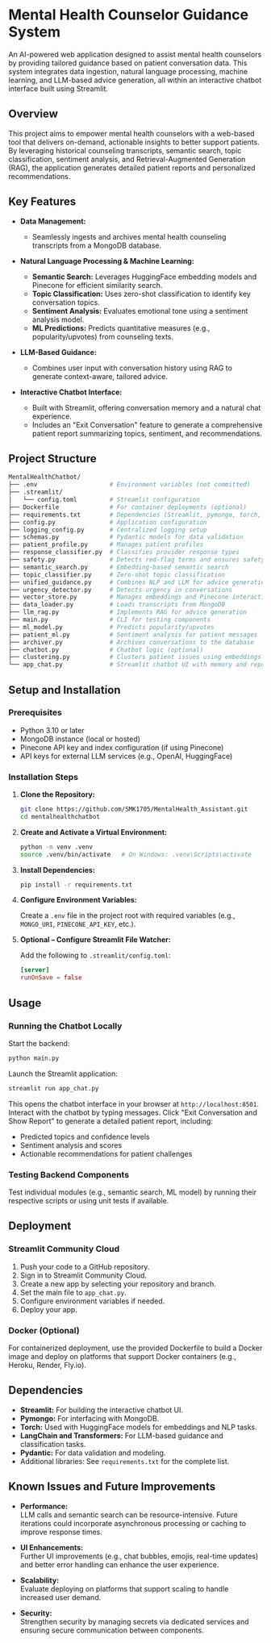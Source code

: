 # Mental Health Counselor Guidance System

An AI-powered web application designed to assist mental health counselors by providing tailored guidance based on patient conversation data. This system integrates data ingestion, natural language processing, machine learning, and LLM-based advice generation, all within an interactive chatbot interface built using Streamlit.

## Overview

This project aims to empower mental health counselors with a web-based tool that delivers on-demand, actionable insights to better support patients. By leveraging historical counseling transcripts, semantic search, topic classification, sentiment analysis, and Retrieval-Augmented Generation (RAG), the application generates detailed patient reports and personalized recommendations.

## Key Features

- **Data Management:**  
    - Seamlessly ingests and archives mental health counseling transcripts from a MongoDB database.

- **Natural Language Processing & Machine Learning:**  
    - **Semantic Search:** Leverages HuggingFace embedding models and Pinecone for efficient similarity search.  
    - **Topic Classification:** Uses zero-shot classification to identify key conversation topics.  
    - **Sentiment Analysis:** Evaluates emotional tone using a sentiment analysis model.  
    - **ML Predictions:** Predicts quantitative measures (e.g., popularity/upvotes) from counseling texts.

- **LLM-Based Guidance:**  
    - Combines user input with conversation history using RAG to generate context-aware, tailored advice.

- **Interactive Chatbot Interface:**  
    - Built with Streamlit, offering conversation memory and a natural chat experience.  
    - Includes an "Exit Conversation" feature to generate a comprehensive patient report summarizing topics, sentiment, and recommendations.

## Project Structure

```bash
MentalHealthChatbot/
├── .env                    # Environment variables (not committed)
├── .streamlit/
│   └── config.toml         # Streamlit configuration
├── Dockerfile              # For container deployments (optional)
├── requirements.txt        # Dependencies (Streamlit, pymongo, torch, etc.)
├── config.py               # Application configuration
├── logging_config.py       # Centralized logging setup
├── schemas.py              # Pydantic models for data validation
├── patient_profile.py      # Manages patient profiles
├── response_classifier.py  # Classifies provider response types
├── safety.py               # Detects red-flag terms and ensures safety protocols
├── semantic_search.py      # Embedding-based semantic search
├── topic_classifier.py     # Zero-shot topic classification
├── unified_guidance.py     # Combines NLP and LLM for advice generation
├── urgency_detector.py     # Detects urgency in conversations
├── vector_store.py         # Manages embeddings and Pinecone interactions
├── data_loader.py          # Loads transcripts from MongoDB
├── llm_rag.py              # Implements RAG for advice generation
├── main.py                 # CLI for testing components
├── ml_model.py             # Predicts popularity/upvotes
├── patient_ml.py           # Sentiment analysis for patient messages
├── archiver.py             # Archives conversations to the database
├── chatbot.py              # Chatbot logic (optional)
├── clustering.py           # Clusters patient issues using embeddings
└── app_chat.py             # Streamlit chatbot UI with memory and reporting
```

## Setup and Installation

### Prerequisites

- Python 3.10 or later
- MongoDB instance (local or hosted)
- Pinecone API key and index configuration (if using Pinecone)
- API keys for external LLM services (e.g., OpenAI, HuggingFace)

### Installation Steps

1. **Clone the Repository:**

    ```bash
    git clone https://github.com/SMK1705/MentalHealth_Assistant.git
    cd mentalhealthchatbot
    ```

2. **Create and Activate a Virtual Environment:**

    ```bash
    python -m venv .venv
    source .venv/bin/activate   # On Windows: .venv\Scripts\activate
    ```

3. **Install Dependencies:**

    ```bash
    pip install -r requirements.txt
    ```

4. **Configure Environment Variables:**

    Create a `.env` file in the project root with required variables (e.g., `MONGO_URI`, `PINECONE_API_KEY`, etc.).

5. **Optional – Configure Streamlit File Watcher:**

    Add the following to `.streamlit/config.toml`:

    ```toml
    [server]
    runOnSave = false
    ```

## Usage

### Running the Chatbot Locally

Start the backend:

```bash
python main.py
```

Launch the Streamlit application:

```bash
streamlit run app_chat.py
```

This opens the chatbot interface in your browser at `http://localhost:8501`. Interact with the chatbot by typing messages. Click "Exit Conversation and Show Report" to generate a detailed patient report, including:

- Predicted topics and confidence levels  
- Sentiment analysis and scores  
- Actionable recommendations for patient challenges  

### Testing Backend Components

Test individual modules (e.g., semantic search, ML model) by running their respective scripts or using unit tests if available.

## Deployment

### Streamlit Community Cloud

1. Push your code to a GitHub repository.
2. Sign in to Streamlit Community Cloud.
3. Create a new app by selecting your repository and branch.
4. Set the main file to `app_chat.py`.
5. Configure environment variables if needed.
6. Deploy your app.

### Docker (Optional)

For containerized deployment, use the provided Dockerfile to build a Docker image and deploy on platforms that support Docker containers (e.g., Heroku, Render, Fly.io).

## Dependencies

- **Streamlit:** For building the interactive chatbot UI.
- **Pymongo:** For interfacing with MongoDB.
- **Torch:** Used with HuggingFace models for embeddings and NLP tasks.
- **LangChain and Transformers:** For LLM-based guidance and classification tasks.
- **Pydantic:** For data validation and modeling.
- Additional libraries: See `requirements.txt` for the complete list.

## Known Issues and Future Improvements

- **Performance:**  
    LLM calls and semantic search can be resource-intensive. Future iterations could incorporate asynchronous processing or caching to improve response times.

- **UI Enhancements:**  
    Further UI improvements (e.g., chat bubbles, emojis, real-time updates) and better error handling can enhance the user experience.

- **Scalability:**  
    Evaluate deploying on platforms that support scaling to handle increased user demand.

- **Security:**  
    Strengthen security by managing secrets via dedicated services and ensuring secure communication between components.
